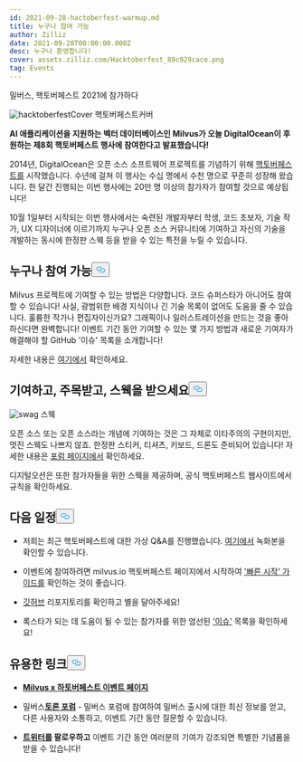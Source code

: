 ```yaml
---
id: 2021-09-28-hactoberfest-warmup.md
title: 누구나 참여 가능
author: Zilliz
date: 2021-09-28T00:00:00.000Z
desc: 누구나 환영합니다!
cover: assets.zilliz.com/Hacktoberfest_89c929cace.png
tag: Events
---
```

<custom-h1>밀버스, 핵토버페스트 2021에 참가하다</custom-h1><p>
  
   <span class="img-wrapper"> <img translate="no" src="https://assets.zilliz.com/Hacktoberfest_89c929cace.png" alt="hacktoberfestCover" class="doc-image" id="hacktoberfestcover" />
   </span> <span class="img-wrapper"> <span>핵토버페스트커버</span> </span></p>
<p><strong>AI 애플리케이션을 지원하는 벡터 데이터베이스인 Milvus가 오늘 DigitalOcean이 후원하는 제8회 핵토버페스트 행사에 참여한다고 발표했습니다!</strong></p>
<p>2014년, DigitalOcean은 오픈 소스 소프트웨어 프로젝트를 기념하기 위해 <a href="https://hacktoberfest.digitalocean.com/">핵토버페스트를</a> 시작했습니다. 수년에 걸쳐 이 행사는 수십 명에서 수천 명으로 꾸준히 성장해 왔습니다.  한 달간 진행되는 이번 행사에는 20만 명 이상의 참가자가 참여할 것으로 예상됩니다!</p>
<p>10월 1일부터 시작되는 이번 행사에서는 숙련된 개발자부터 학생, 코드 초보자, 기술 작가, UX 디자이너에 이르기까지 누구나 오픈 소스 커뮤니티에 기여하고 자신의 기술을 개발하는 동시에 한정판 스웩 등을 받을 수 있는 특전을 누릴 수 있습니다.</p>
<h2 id="Everyone-is-welcome" class="common-anchor-header">누구나 참여 가능<button data-href="#Everyone-is-welcome" class="anchor-icon" translate="no">
      <svg translate="no"
        aria-hidden="true"
        focusable="false"
        height="20"
        version="1.1"
        viewBox="0 0 16 16"
        width="16"
      >
        <path
          fill="#0092E4"
          fill-rule="evenodd"
          d="M4 9h1v1H4c-1.5 0-3-1.69-3-3.5S2.55 3 4 3h4c1.45 0 3 1.69 3 3.5 0 1.41-.91 2.72-2 3.25V8.59c.58-.45 1-1.27 1-2.09C10 5.22 8.98 4 8 4H4c-.98 0-2 1.22-2 2.5S3 9 4 9zm9-3h-1v1h1c1 0 2 1.22 2 2.5S13.98 12 13 12H9c-.98 0-2-1.22-2-2.5 0-.83.42-1.64 1-2.09V6.25c-1.09.53-2 1.84-2 3.25C6 11.31 7.55 13 9 13h4c1.45 0 3-1.69 3-3.5S14.5 6 13 6z"
        ></path>
      </svg>
    </button></h2><p>Milvus 프로젝트에 기여할 수 있는 방법은 다양합니다. 코드 슈퍼스타가 아니어도 참여할 수 있습니다! 사실, 광범위한 배경 지식이나 긴 기술 목록이 없어도 도움을 줄 수 있습니다. 훌륭한 작가나 편집자이신가요?  그래픽이나 일러스트레이션을 만드는 것을 좋아하신다면 완벽합니다!  이벤트 기간 동안 기여할 수 있는 몇 가지 방법과 새로운 기여자가 해결해야 할 GitHub '이슈' 목록을 소개합니다!</p>
<p>자세한 내용은 <a href="https://discuss.milvus.io/t/join-hacktoberfest-2021-with-us/72#how-to-participate-1">여기에서</a> 확인하세요.</p>
<h2 id="Contribute-get-noticed--earn-swag" class="common-anchor-header">기여하고, 주목받고, 스웩을 받으세요<button data-href="#Contribute-get-noticed--earn-swag" class="anchor-icon" translate="no">
      <svg translate="no"
        aria-hidden="true"
        focusable="false"
        height="20"
        version="1.1"
        viewBox="0 0 16 16"
        width="16"
      >
        <path
          fill="#0092E4"
          fill-rule="evenodd"
          d="M4 9h1v1H4c-1.5 0-3-1.69-3-3.5S2.55 3 4 3h4c1.45 0 3 1.69 3 3.5 0 1.41-.91 2.72-2 3.25V8.59c.58-.45 1-1.27 1-2.09C10 5.22 8.98 4 8 4H4c-.98 0-2 1.22-2 2.5S3 9 4 9zm9-3h-1v1h1c1 0 2 1.22 2 2.5S13.98 12 13 12H9c-.98 0-2-1.22-2-2.5 0-.83.42-1.64 1-2.09V6.25c-1.09.53-2 1.84-2 3.25C6 11.31 7.55 13 9 13h4c1.45 0 3-1.69 3-3.5S14.5 6 13 6z"
        ></path>
      </svg>
    </button></h2><p>
  
   <span class="img-wrapper"> <img translate="no" src="https://assets.zilliz.com/swag_cae44023e8.png" alt="swag" class="doc-image" id="swag" />
   </span> <span class="img-wrapper"> <span>스웩</span> </span></p>
<p>오픈 소스 또는 오픈 소스라는 개념에 기여하는 것은 그 자체로 이타주의의 구현이지만, 멋진 스웩도 나쁘지 않죠. 한정판 스티커, 티셔츠, 키보드, 드론도 준비되어 있습니다! 자세한 내용은 <a href="https://discuss.milvus.io/t/join-hacktoberfest-2021-with-us/72#prizes-8">포럼 페이지에서</a> 확인하세요.</p>
<p>디지털오션은 또한 참가자들을 위한 스웩을 제공하며, 공식 핵토버페스트 웹사이트에서 규칙을 확인하세요.</p>
<h2 id="Whats-next" class="common-anchor-header">다음 일정<button data-href="#Whats-next" class="anchor-icon" translate="no">
      <svg translate="no"
        aria-hidden="true"
        focusable="false"
        height="20"
        version="1.1"
        viewBox="0 0 16 16"
        width="16"
      >
        <path
          fill="#0092E4"
          fill-rule="evenodd"
          d="M4 9h1v1H4c-1.5 0-3-1.69-3-3.5S2.55 3 4 3h4c1.45 0 3 1.69 3 3.5 0 1.41-.91 2.72-2 3.25V8.59c.58-.45 1-1.27 1-2.09C10 5.22 8.98 4 8 4H4c-.98 0-2 1.22-2 2.5S3 9 4 9zm9-3h-1v1h1c1 0 2 1.22 2 2.5S13.98 12 13 12H9c-.98 0-2-1.22-2-2.5 0-.83.42-1.64 1-2.09V6.25c-1.09.53-2 1.84-2 3.25C6 11.31 7.55 13 9 13h4c1.45 0 3-1.69 3-3.5S14.5 6 13 6z"
        ></path>
      </svg>
    </button></h2><ul>
<li><p>저희는 최근 핵토버페스트에 대한 가상 Q&amp;A를 진행했습니다. <a href="https://www.youtube.com/watch?v=cHjSTEHoiF8">여기에서</a> 녹화본을 확인할 수 있습니다.</p></li>
<li><p>이벤트에 참여하려면 milvus.io 핵토버페스트 페이지에서 시작하여 <a href="https://hacktoberfest.com/">'빠른 시작' 가이드를</a> 확인하는 것이 좋습니다.</p></li>
<li><p><a href="https://github.com/milvus-io">깃허브</a> 리포지토리를 확인하고 별을 달아주세요!</p></li>
<li><p>록스타가 되는 데 도움이 될 수 있는 참가자를 위한 엄선된 <a href="https://github.com/milvus-io/milvus/issues?q=is%3Aopen+is%3Aissue+label%3AHacktoberfest">'이슈'</a> 목록을 확인하세요!</p></li>
</ul>
<h2 id="Helpful-links" class="common-anchor-header">유용한 링크<button data-href="#Helpful-links" class="anchor-icon" translate="no">
      <svg translate="no"
        aria-hidden="true"
        focusable="false"
        height="20"
        version="1.1"
        viewBox="0 0 16 16"
        width="16"
      >
        <path
          fill="#0092E4"
          fill-rule="evenodd"
          d="M4 9h1v1H4c-1.5 0-3-1.69-3-3.5S2.55 3 4 3h4c1.45 0 3 1.69 3 3.5 0 1.41-.91 2.72-2 3.25V8.59c.58-.45 1-1.27 1-2.09C10 5.22 8.98 4 8 4H4c-.98 0-2 1.22-2 2.5S3 9 4 9zm9-3h-1v1h1c1 0 2 1.22 2 2.5S13.98 12 13 12H9c-.98 0-2-1.22-2-2.5 0-.83.42-1.64 1-2.09V6.25c-1.09.53-2 1.84-2 3.25C6 11.31 7.55 13 9 13h4c1.45 0 3-1.69 3-3.5S14.5 6 13 6z"
        ></path>
      </svg>
    </button></h2><ul>
<li><p><a href="https://hacktoberfest.com/"><strong>Milvus x 하토버페스트 이벤트 페이지</strong></a></p></li>
<li><p>밀버스<a href="https://discuss.milvus.io/c/hacktoberfest/9"><strong>토론 포럼</strong></a> - 밀버스 포럼에 참여하여 밀버스 출시에 대한 최신 정보를 얻고, 다른 사용자와 소통하고, 이벤트 기간 동안 질문할 수 있습니다.</p></li>
<li><p><strong> <a href="https://twitter.com/milvusio">트위터를</a> 팔로우하고</strong> 이벤트 기간 동안 여러분의 기여가 강조되면 특별한 기념품을 받을 수 있습니다!</p></li>
</ul>

